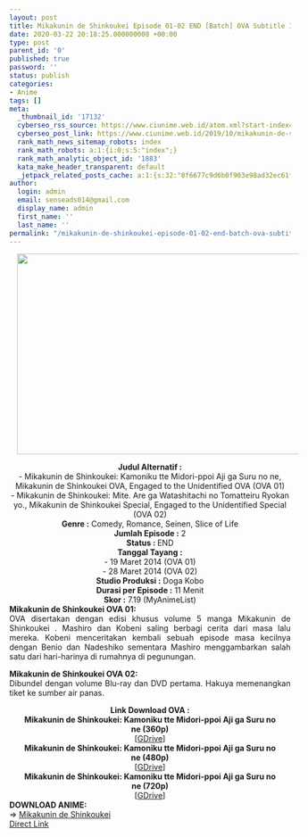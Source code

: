 ```yaml
---
layout: post
title: Mikakunin de Shinkoukei Episode 01-02 END [Batch] OVA Subtitle Indonesia
date: 2020-03-22 20:18:25.000000000 +00:00
type: post
parent_id: '0'
published: true
password: ''
status: publish
categories:
- Anime
tags: []
meta:
  _thumbnail_id: '17132'
  cyberseo_rss_source: https://www.ciunime.web.id/atom.xml?start-index=2701&max-results=150
  cyberseo_post_link: https://www.ciunime.web.id/2019/10/mikakunin-de-shinkoukei-episode-01-02.html
  rank_math_news_sitemap_robots: index
  rank_math_robots: a:1:{i:0;s:5:"index";}
  rank_math_analytic_object_id: '1883'
  kata_make_header_transparent: default
  _jetpack_related_posts_cache: a:1:{s:32:"8f6677c9d6b0f903e98ad32ec61f8deb";a:2:{s:7:"expires";i:1663085505;s:7:"payload";a:0:{}}}
author:
  login: admin
  email: senseads014@gmail.com
  display_name: admin
  first_name: ''
  last_name: ''
permalink: "/mikakunin-de-shinkoukei-episode-01-02-end-batch-ova-subtitle-indonesia/"
---
```

<div class="separator" style="clear: both; text-align: center;"><a href="https://1.bp.blogspot.com/-bAmewwZVzcI/XZ4Aa270n7I/AAAAAAAAddw/NeJdAT05anEsBaI1ww6AnmEugqjO6Q5hQCLcBGAsYHQ/s1600/Mikakunin%2Bde%2BShinkoukei%2B-%2BKamoniku%2Btte%2BMidori-ppoi%2BAji%2Bga%2BSuru%2Bno%2Bne.jpg" imageanchor="1" style="margin-left: 1em; margin-right: 1em;"><img border="0" data-original-height="720" data-original-width="1280" height="360" src="{{ site.baseurl }}/assets/2020/03/Mikakunin%2Bde%2BShinkoukei%2B-%2BKamoniku%2Btte%2BMidori-ppoi%2BAji%2Bga%2BSuru%2Bno%2Bne.jpg" width="640" /></a></div>
<p>
<div style="text-align: center;"><b>Judul Alternatif :</b><br />- Mikakunin de Shinkoukei: Kamoniku tte Midori-ppoi Aji ga Suru no ne, Mikakunin de Shinkoukei OVA, Engaged to the Unidentified OVA (OVA 01)<br />-&nbsp;Mikakunin de Shinkoukei: Mite. Are ga Watashitachi no Tomatteiru Ryokan yo., Mikakunin de Shinkoukei Special, Engaged to the Unidentified Special (OVA 02)</div>
<div style="text-align: center;"><b>Genre :</b>&nbsp;<b></b>Comedy, Romance, Seinen, Slice of Life</div>
<div style="text-align: center;"><b>Jumlah Episode :</b>&nbsp;2<br /><b>Status :&nbsp;</b>END<br /><b>Tanggal Tayang :</b><br />- 19 Maret 2014 (OVA 01)<br />- 28 Maret 2014 (OVA 02)<br /><b>Studio Produksi :</b>&nbsp;<b></b>Doga Kobo<br /><b>Durasi per Episode :</b>&nbsp;11 Menit</div>
<div style="text-align: center;"><b>Skor :</b>&nbsp;7.19 (MyAnimeList)</div>
<div style="text-align: center;">
<div style="text-align: left;"></div>
</div>
<div style="text-align: justify;"><b>Mikakunin de Shinkoukei OVA 01:</b><br />OVA disertakan dengan edisi khusus volume 5 manga Mikakunin de Shinkoukei . Mashiro dan Kobeni saling berbagi cerita dari masa lalu mereka. Kobeni menceritakan kembali sebuah episode masa kecilnya dengan Benio dan Nadeshiko sementara Mashiro menggambarkan salah satu dari hari-harinya di rumahnya di pegunungan.</p>
<p><b>Mikakunin de Shinkoukei OVA 02:</b><br />Dibundel dengan volume Blu-ray dan DVD pertama. Hakuya memenangkan tiket ke sumber air panas.</div>
<div style="text-align: justify;"></div>
<div style="text-align: justify;"></div>
<div style="text-align: center;"><b>Link Download OVA :</b></div>
<div style="text-align: center;">
<div style="text-align: center;"><b>Mikakunin de Shinkoukei: Kamoniku tte Midori-ppoi Aji ga Suru no ne&nbsp;(360p)</b></div>
</div>
<div style="text-align: center;">[<a href="https://drive.google.com/uc?id=1V26gvpqDszVBYo0Fu7izNmchtjVx3Xyv" target="_blank" rel="noopener">GDrive</a>]</div>
<div style="text-align: center;"></div>
<div style="text-align: center;"><b>Mikakunin de Shinkoukei: Kamoniku tte Midori-ppoi Aji ga Suru no ne&nbsp;(480p)</b><br />[<a href="https://drive.google.com/uc?id=12dJa6tDyzepwitC3nn-zRiqBTTD2eSsk" target="_blank" rel="noopener">GDrive</a>]</div>
<div style="text-align: center;"><b>Mikakunin de Shinkoukei: Kamoniku tte Midori-ppoi Aji ga Suru no ne&nbsp;(720p)</b><br />[<a href="https://drive.google.com/uc?id=1wK4uunzicylhQWbMgSVkpogGzEzr2sSJ" target="_blank" rel="noopener">GDrive</a>]
<div style="text-align: left;"></div>
<div style="text-align: left;"></div>
<div style="text-align: left;"><b>DOWNLOAD ANIME:</b></div>
<div style="text-align: left;"></div>
<div style="text-align: left;">=&gt;&nbsp;<a href="https://www.ciunime.web.id/2018/09/mikakunin-de-shinkoukei-episode-01-12.html" target="_blank" rel="noopener">Mikakunin de Shinkoukei</a></div>
<div style="text-align: left;"></div>
</div>
<link rel="stylesheet" href="https://cdnjs.cloudflare.com/ajax/libs/font-awesome/4.7.0/css/font-awesome.min.css" />
<div class="divbtn"> <a href="https://handymansurrender.com/fihup8buzv?key=94550f7ce39444073321dde3b8782f97" class="btn"><i class="fa fa-download"></i> Direct Link</a> </div>

